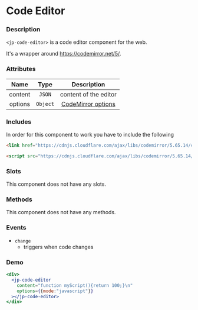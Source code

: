 # Code Editor

### Description

`<jp-code-editor>` is a code editor component for the web.

It's a wrapper around https://codemirror.net/5/.

### Attributes

| **Name** | **Type** | **Description** |
| :----: | :----: | :---: |
| content | `JSON` | content of the editor |
| options | `Object` | [CodeMirror options](https://codemirror.net/5/doc/manual.html#config) |


### Includes

In order for this component to work you have to include the following

```html
<link href="https://cdnjs.cloudflare.com/ajax/libs/codemirror/5.65.14/codemirror.min.css" rel="stylesheet">
```

```html
<script src="https://cdnjs.cloudflare.com/ajax/libs/codemirror/5.65.14/codemirror.min.js"></script>
```

### Slots

This component does not have any slots.

### Methods

This component does not have any methods.

### Events

- `change`
  - triggers when code changes

### Demo

```jsx live
<div>
  <jp-code-editor
    content="function myScript(){return 100;}\n"
    options={{mode:"javascript"}}
  ></jp-code-editor>
</div>
```
